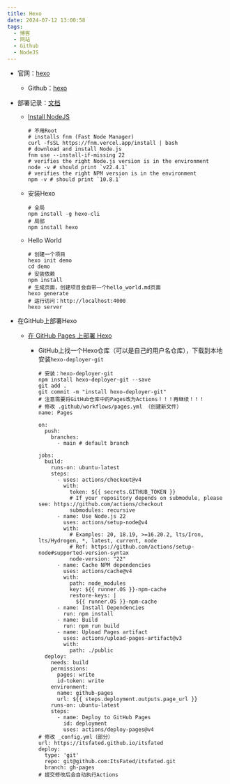 ```yaml
---
title: Hexo
date: 2024-07-12 13:00:58
tags:
  - 博客
  - 网站
  - Github
  - NodeJS
---
```


  
  
- 官网：[hexo](https://hexo.io/zh-cn/)

	- Github：[hexo](https://github.com/hexojs/hexo)

- 部署记录：[文档](https://hexo.io/zh-cn/docs/)

	- [Install NodeJS](https://nodejs.org/en/download/package-manager)
	    
  
	  ```shell
	  # 不用Root
	  # installs fnm (Fast Node Manager)
	  curl -fsSL https://fnm.vercel.app/install | bash
	  # download and install Node.js
	  fnm use --install-if-missing 22
	  # verifies the right Node.js version is in the environment
	  node -v # should print `v22.4.1`
	  # verifies the right NPM version is in the environment
	  npm -v # should print `10.8.1`
	  ```

	- 安装Hexo
	    
  
	  ```shell
	  # 全局
	  npm install -g hexo-cli
	  # 局部
	  npm install hexo
	  ```

	- Hello World
	    
  
	  ```shell
	  # 创建一个项目
	  hexo init demo
	  cd demo
	  # 安装依赖
	  npm install
	  # 生成页面，创建项目会自带一个hello_world.md页面
	  hexo generate
	  # 运行访问：http://localhost:4000
	  hexo server
	  ```

- 在GitHub上部署Hexo

	- [在 GitHub Pages 上部署 Hexo](https://hexo.io/zh-cn/docs/github-pages)

		- GitHub上找一个Hexo仓库（可以是自己的用户名仓库），下载到本地安装`hexo-deployer-git`
		    
  
		  ```shell
		  # 安装：hexo-deployer-git
		  npm install hexo-deployer-git --save
		  git add .
		  git commit -m "install hexo-deployer-git"
		  # 注意需要将GitHub仓库中的Pages改为Actions！！！再继续！！！
		  # 修改 .github/workflows/pages.yml （创建新文件）
		  name: Pages
		  
		  on:
		    push:
		      branches:
		        - main # default branch
		  
		  jobs:
		    build:
		      runs-on: ubuntu-latest
		      steps:
		        - uses: actions/checkout@v4
		          with:
		            token: ${{ secrets.GITHUB_TOKEN }}
		            # If your repository depends on submodule, please see: https://github.com/actions/checkout
		            submodules: recursive
		        - name: Use Node.js 22
		          uses: actions/setup-node@v4
		          with:
		            # Examples: 20, 18.19, >=16.20.2, lts/Iron, lts/Hydrogen, *, latest, current, node
		            # Ref: https://github.com/actions/setup-node#supported-version-syntax
		            node-version: "22"
		        - name: Cache NPM dependencies
		          uses: actions/cache@v4
		          with:
		            path: node_modules
		            key: ${{ runner.OS }}-npm-cache
		            restore-keys: |
		              ${{ runner.OS }}-npm-cache
		        - name: Install Dependencies
		          run: npm install
		        - name: Build
		          run: npm run build
		        - name: Upload Pages artifact
		          uses: actions/upload-pages-artifact@v3
		          with:
		            path: ./public
		    deploy:
		      needs: build
		      permissions:
		        pages: write
		        id-token: write
		      environment:
		        name: github-pages
		        url: ${{ steps.deployment.outputs.page_url }}
		      runs-on: ubuntu-latest
		      steps:
		        - name: Deploy to GitHub Pages
		          id: deployment
		          uses: actions/deploy-pages@v4
		  # 修改 _config.yml（部分）
		  url: https://itsfated.github.io/itsfated
		  deploy:
		    type: 'git'
		    repo: git@github.com:ItsFated/itsfated.git
		    branch: gh-pages
		  # 提交修改后会自动执行Actions
		  ```
